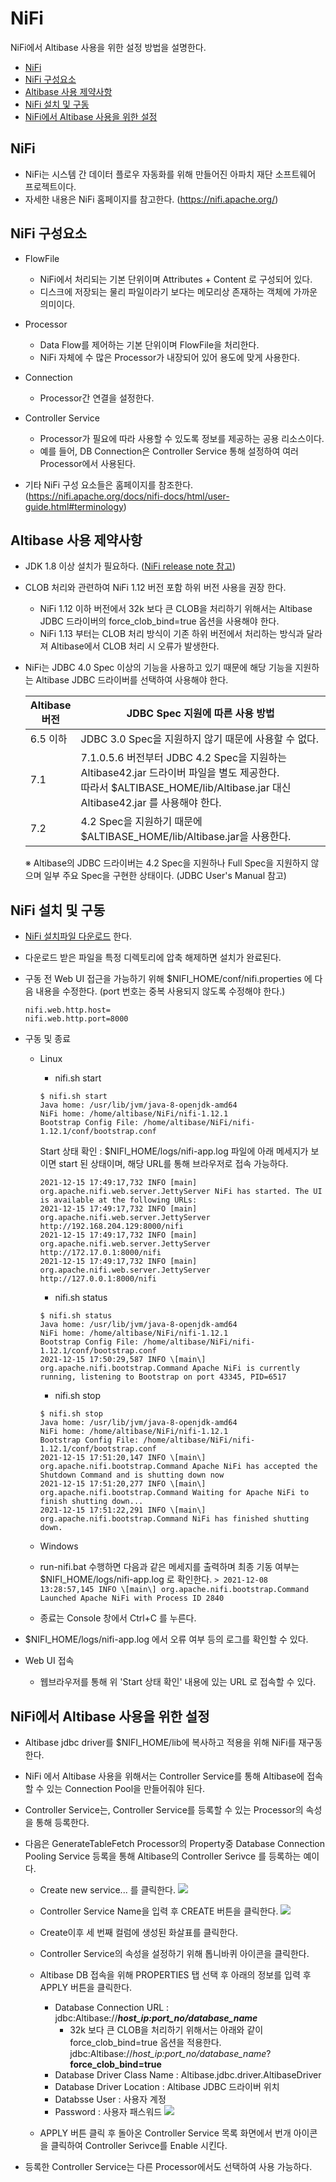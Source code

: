 # NiFi

NiFi에서 Altibase 사용을 위한 설정 방법을 설명한다.

-   [NiFi](#NiFi)
-   [NiFi 구성요소](#NiFi-구성요소)
-   [Altibase 사용 제약사항](#Altibase-사용-제약사항)
-   [NiFi 설치 및 구동](#NiFi-설치-및-구동)
-   [NiFi에서 Altibase 사용을 위한 설정](#NiFi에서-Altibase-사용을-위한-설정)


## NiFi

-   NiFi는 시스템 간 데이터 플로우 자동화를 위해 만들어진 아파치 재단 소프트웨어 프로젝트이다.
- 자세한 내용은 NiFi 홈페이지를 참고한다. (<https://nifi.apache.org/>)

## NiFi 구성요소 

-   FlowFile
    -   NiFi에서 처리되는 기본 단위이며 Attributes + Content 로 구성되어 있다.
    -   디스크에 저장되는 물리 파일이라기 보다는 메모리상 존재하는 객체에 가까운 의미이다.

-   Processor
    -   Data Flow를 제어하는 기본 단위이며 FlowFile을 처리한다.
    -   NiFi 자체에 수 많은 Processor가 내장되어 있어 용도에 맞게 사용한다.

-   Connection
    -   Processor간 연결을 설정한다.

-   Controller Service
    -   Processor가 필요에 따라 사용할 수 있도록 정보를 제공하는 공용 리소스이다.
    -   예를 들어, DB Connection은 Controller Service 통해 설정하여 여러 Processor에서 사용된다.
-   기타 NiFi 구성 요소들은 홈페이지를 참조한다. (https://nifi.apache.org/docs/nifi-docs/html/user-guide.html#terminology)

## Altibase 사용 제약사항

-   JDK 1.8 이상 설치가 필요하다. ([NiFi release note 참고](https://cwiki.apache.org/confluence/display/NIFI/Release+Notes))
-   CLOB 처리와 관련하여 NiFi 1.12 버전 포함 하위 버전 사용을 권장 한다.
    -   NiFi 1.12 이하 버전에서 32k 보다 큰 CLOB을 처리하기 위해서는 Altibase JDBC 드라이버의 force_clob_bind=true 옵션을 사용해야 한다.
    -   NiFi 1.13 부터는 CLOB 처리 방식이 기존 하위 버전에서 처리하는 방식과 달라져 Altibase에서 CLOB 처리 시 오류가 발생한다.
-   NiFi는 JDBC 4.0 Spec 이상의 기능을 사용하고 있기 때문에 해당 기능을 지원하는 Altibase JDBC 드라이버를 선택하여 사용해야 한다.

      <table>
      <colgroup>
      <col style="width: 15%" />
      <col style="width: 84%" />
      </colgroup>
      <thead>
      <tr class="header">
      <th><strong>Altibase 버전</strong></th>
      <th><strong>JDBC Spec 지원에 따른 사용 방법</strong></th>
      </tr>
      </thead>
      <tbody>
      <tr class="odd">
      <td>6.5 이하</td>
      <td>JDBC 3.0 Spec을 지원하지 않기 때문에 사용할 수 없다.</td>
      </tr>
      <tr class="even">
      <td>7.1</td>
      <td>7.1.0.5.6 버전부터 JDBC 4.2 Spec을 지원하는 Altibase42.jar 드라이버 파일을 별도 제공한다.<br />
      따라서 $ALTIBASE_HOME/lib/Altibase.jar 대신 Altibase42.jar 를 사용해야 한다.</td>
      </tr>
      <tr class="odd">
      <td>7.2</td>
      <td>4.2 Spec을 지원하기 때문에 $ALTIBASE_HOME/lib/Altibase.jar을 사용한다.</td>
      </tr>
      </tbody>
      </table>
      ※ Altibase의 JDBC 드라이버는 4.2 Spec을 지원하나 Full Spec을 지원하지 않으며 일부 주요 Spec을 구현한 상태이다. (JDBC User's Manual 참고)


## NiFi 설치 및 구동

-   [NiFi 설치파일 다운로드](https://nifi.apache.org/download.html) 한다.

-   다운로드 받은 파일을 특정 디렉토리에 압축 해제하면 설치가 완료된다.

-   구동 전 Web UI 접근을 가능하기 위해 $NIFI_HOME/conf/nifi.properties 에 다음 내용을 수정한다. (port 번호는 중복 사용되지 않도록 수정해야 한다.)
    ```
    nifi.web.http.host=
    nifi.web.http.port=8000
    ```
-   구동 및 종료
    -   Linux
        -   nifi.sh start  
          ```
          $ nifi.sh start
          Java home: /usr/lib/jvm/java-8-openjdk-amd64
          NiFi home: /home/altibase/NiFi/nifi-1.12.1
          Bootstrap Config File: /home/altibase/NiFi/nifi-1.12.1/conf/bootstrap.conf
          ```
          Start 상태 확인 : $NIFI_HOME/logs/nifi-app.log 파일에 아래 메세지가 보이면 start 된 상태이며, 해당 URL를 통해 브라우저로 접속 가능하다.
          ```
          2021-12-15 17:49:17,732 INFO [main] org.apache.nifi.web.server.JettyServer NiFi has started. The UI is available at the following URLs:
          2021-12-15 17:49:17,732 INFO [main] org.apache.nifi.web.server.JettyServer http://192.168.204.129:8000/nifi
          2021-12-15 17:49:17,732 INFO [main] org.apache.nifi.web.server.JettyServer http://172.17.0.1:8000/nifi
          2021-12-15 17:49:17,732 INFO [main] org.apache.nifi.web.server.JettyServer http://127.0.0.1:8000/nifi
          ```

        -   nifi.sh status
          ```
          $ nifi.sh status
          Java home: /usr/lib/jvm/java-8-openjdk-amd64
          NiFi home: /home/altibase/NiFi/nifi-1.12.1
          Bootstrap Config File: /home/altibase/NiFi/nifi-1.12.1/conf/bootstrap.conf
          2021-12-15 17:50:29,587 INFO \[main\] org.apache.nifi.bootstrap.Command Apache NiFi is currently running, listening to Bootstrap on port 43345, PID=6517
          ```
        -   nifi.sh stop
          ```
          $ nifi.sh stop
          Java home: /usr/lib/jvm/java-8-openjdk-amd64
          NiFi home: /home/altibase/NiFi/nifi-1.12.1
          Bootstrap Config File: /home/altibase/NiFi/nifi-1.12.1/conf/bootstrap.conf
          2021-12-15 17:51:20,147 INFO \[main\] org.apache.nifi.bootstrap.Command Apache NiFi has accepted the Shutdown Command and is shutting down now
          2021-12-15 17:51:20,277 INFO \[main\] org.apache.nifi.bootstrap.Command Waiting for Apache NiFi to finish shutting down...
          2021-12-15 17:51:22,291 INFO \[main\] org.apache.nifi.bootstrap.Command NiFi has finished shutting down.
          ```
    -   Windows
      -   run-nifi.bat 수행하면 다음과 같은 메세지를 출력하며 최종 기동 여부는 $NIFI_HOME/logs/nifi-app.log 로 확인한다.
        ```
        > 2021-12-08 13:28:57,145 INFO \[main\] org.apache.nifi.bootstrap.Command Launched Apache NiFi with Process ID 2840
        ```
      -   종료는 Console 창에서 Ctrl+C 를 누른다.
-   $NIFI_HOME/logs/nifi-app.log 에서 오류 여부 등의 로그를 확인할 수 있다.
-   Web UI 접속
    -   웹브라우저를 통해 위 'Start 상태 확인' 내용에 있는 URL 로 접속할 수 있다.


## NiFi에서 Altibase 사용을 위한 설정

-   Altibase jdbc driver를 $NIFI_HOME/lib에 복사하고 적용을 위해 NiFi를 재구동 한다.

-   NiFi 에서 Altibase 사용을 위해서는 Controller Service를 통해 Altibase에 접속할 수 있는 Connection Pool을 만들어줘야 된다.
-   Controller Service는, Controller Service를 등록할 수 있는 Processor의 속성을 통해 등록한다.
  - 다음은 GenerateTableFetch Processor의 Property중 Database Connection Pooling Service 등록을 통해 Altibase의 Controller Serivce 를 등록하는 예이다.

      - Create new service... 를 클릭한다.
      ![](Images/NiFi/GenerateTableFetch.png)
      - Controller Service Name을 입력 후 CREATE 버튼을 클릭한다.
      ![](Images/NiFi/AddControllerService.png)
      - Create이후 세 번째 컬럼에 생성된 화살표를 클릭한다.

      - Controller Service의 속성을 설정하기 위해 톱니바퀴 아이콘을 클릭한다.
      - Altibase DB 접속을 위해 PROPERTIES 탭 선택 후 아래의 정보를 입력 후 APPLY 버튼을 클릭한다.
        - Database Connection URL : jdbc:Altibase://***host_ip:port_no/database_name***
          -  32k 보다 큰 CLOB을 처리하기 위해서는 아래와 같이 force_clob_bind=true 옵션을 적용한다.
          jdbc:Altibase://*host_ip:port_no/database_name*?**force_clob_bind=true**
        - Database Driver Class Name : Altibase.jdbc.driver.AltibaseDriver
        - Database Driver Location : Altibase JDBC 드라이버 위치
        - Databsse User : 사용자 계정
        - Password : 사용자 패스워드
        ![](Images/NiFi/ConfigureControllerService.png)
      - APPLY 버튼 클릭 후 돌아온 Controller Service 목록 화면에서 번개 아이콘을 클릭하여 Controller Serivce를 Enable 시킨다.
  - 등록한 Controller Service는 다른 Processor에서도 선택하여 사용 가능하다.



 

 
